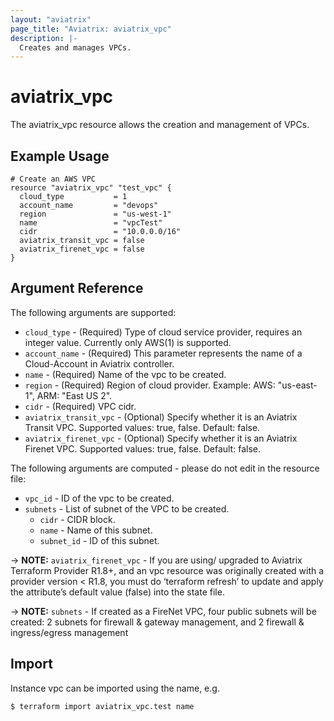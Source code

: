 ```yaml
---
layout: "aviatrix"
page_title: "Aviatrix: aviatrix_vpc"
description: |-
  Creates and manages VPCs.
---
```


# aviatrix_vpc

The aviatrix_vpc resource allows the creation and management of VPCs.

## Example Usage

```hcl
# Create an AWS VPC
resource "aviatrix_vpc" "test_vpc" {
  cloud_type           = 1
  account_name         = "devops"
  region               = "us-west-1"
  name                 = "vpcTest"
  cidr                 = "10.0.0.0/16"
  aviatrix_transit_vpc = false
  aviatrix_firenet_vpc = false
}
```

## Argument Reference

The following arguments are supported:

* `cloud_type` - (Required) Type of cloud service provider, requires an integer value. Currently only AWS(1) is supported.
* `account_name` - (Required) This parameter represents the name of a Cloud-Account in Aviatrix controller.
* `name` - (Required) Name of the vpc to be created.
* `region` - (Required) Region of cloud provider. Example: AWS: "us-east-1", ARM: "East US 2".
* `cidr` - (Required) VPC cidr.
* `aviatrix_transit_vpc` - (Optional) Specify whether it is an Aviatrix Transit VPC. Supported values: true, false. Default: false.
* `aviatrix_firenet_vpc` - (Optional) Specify whether it is an Aviatrix Firenet VPC. Supported values: true, false. Default: false.

The following arguments are computed - please do not edit in the resource file:
 
* `vpc_id` - ID of the vpc to be created.
* `subnets` - List of subnet of the VPC to be created.
  * `cidr` - CIDR block.
  * `name` - Name of this subnet.
  * `subnet_id` - ID of this subnet.

-> **NOTE:** `aviatrix_firenet_vpc` - If you are using/ upgraded to Aviatrix Terraform Provider R1.8+, and an vpc resource was originally created with a provider version < R1.8, you must do ‘terraform refresh’ to update and apply the attribute’s default value (false) into the state file.

-> **NOTE:** `subnets` - If created as a FireNet VPC, four public subnets will be created: 2 subnets for firewall & gateway management, and 2 firewall & ingress/egress management

## Import

Instance vpc can be imported using the name, e.g.

```
$ terraform import aviatrix_vpc.test name
```
